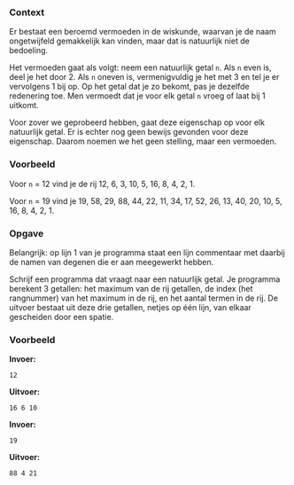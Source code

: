 ### Context

Er bestaat een beroemd vermoeden in de wiskunde, waarvan je de naam ongetwijfeld gemakkelijk kan vinden, maar dat is natuurlijk niet de bedoeling.

Het vermoeden gaat als volgt: neem een natuurlijk getal `n`. Als `n` even is, deel je het door 2. Als `n` oneven is, vermenigvuldig je het met 3 en tel je er vervolgens 1 bij op. Op het getal dat je zo bekomt, pas je dezelfde redenering toe. Men vermoedt dat je voor elk getal `n` vroeg of laat bij 1 uitkomt.

Voor zover we geprobeerd hebben, gaat deze eigenschap op voor elk natuurlijk getal. Er is echter nog geen bewijs gevonden voor deze eigenschap. Daarom noemen we het geen stelling, maar een vermoeden.

### Voorbeeld
Voor `n` = 12 vind je de rij 12, 6, 3, 10, 5, 16, 8, 4, 2, 1.

Voor `n` = 19 vind je 19, 58, 29, 88, 44, 22, 11, 34, 17, 52, 26, 13, 40, 20, 10, 5, 16, 8, 4, 2, 1.

### Opgave
Belangrijk: op lijn 1 van je programma staat een lijn commentaar met daarbij de namen van degenen die er aan meegewerkt hebben.

Schrijf een programma dat vraagt naar een natuurlijk getal. Je programma berekent 3 getallen: het maximum van de rij getallen, de index (het rangnummer) van het maximum in de rij, en het aantal termen in de rij. De uitvoer bestaat uit deze drie getallen, netjes op één lijn, van elkaar gescheiden door een spatie.

### Voorbeeld

**Invoer:**

    12

**Uitvoer:**

    16 6 10

**Invoer:**

    19

**Uitvoer:**

    88 4 21
